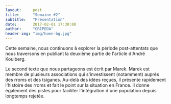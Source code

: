 ```yaml
---
layout:     post
title:      "Semaine #2"
subtitle:   "Présentation"
date:       2017-02-01 17:30:00
author:     "CRIPEDA"
header-img: "img/home-bg.jpg"
---
```


Cette semaine, nous continuons à explorer la période post-attentats que nous traversons en publiant la deuxième partie de l'article d'André Koulberg.

Le second texte que nous partageons est écrit par Marek. Marek est membre de plusieurs associations qui s'investissent (notamment) auprès des rroms et des tsiganes. Au-delà des idées reçues, il présente rapidement l'histoire des rroms et fait le point sur la situation en France. Il donne également des pistes pour faciliter l'intégration d'une population depuis longtemps rejetée.
